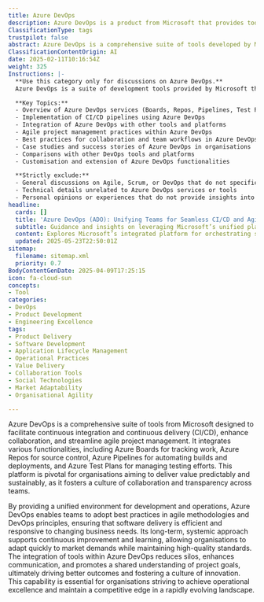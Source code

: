 ```yaml
---
title: Azure DevOps
description: Azure DevOps is a product from Microsoft that provides tools around CI/CD, collaboration, and agile project management. Other names are Team Foundation Server, TFSOnline, Visual Studio Online (VSO), and Visual Studio Team Services.
ClassificationType: tags
trustpilot: false
abstract: Azure DevOps is a comprehensive suite of tools developed by Microsoft that supports continuous integration and continuous delivery (CI/CD), enhances collaboration, and streamlines agile project management. It encompasses various functionalities, including Azure Boards for work tracking, Azure Repos for source control, Azure Pipelines for automating builds and deployments, and Azure Test Plans for managing testing efforts. This platform is crucial for organisations seeking to deliver value in a predictable and sustainable manner, as it promotes a culture of collaboration and transparency among teams. By providing a unified environment for development and operations, Azure DevOps facilitates the adoption of best practices in agile methodologies and DevOps principles, ensuring efficient software delivery that is responsive to evolving business needs. Its systemic approach encourages continuous improvement and learning, enabling organisations to swiftly adapt to market demands while upholding high-quality standards. The integration of tools within Azure DevOps mitigates silos, enhances communication, and fosters a shared understanding of project objectives, ultimately leading to improved outcomes and a culture of innovation. This capability is vital for organisations aiming to achieve operational excellence and maintain a competitive advantage in a fast-changing landscape.
ClassificationContentOrigin: AI
date: 2025-02-11T10:16:54Z
weight: 325
Instructions: |-
  **Use this category only for discussions on Azure DevOps.**  
  Azure DevOps is a suite of development tools provided by Microsoft that facilitates continuous integration and continuous delivery (CI/CD), collaboration among teams, and agile project management. This category focuses on the functionalities, best practices, and methodologies associated with Azure DevOps, ensuring alignment with Agile and DevOps principles.

  **Key Topics:**
  - Overview of Azure DevOps services (Boards, Repos, Pipelines, Test Plans, Artifacts)
  - Implementation of CI/CD pipelines using Azure DevOps
  - Integration of Azure DevOps with other tools and platforms
  - Agile project management practices within Azure DevOps
  - Best practices for collaboration and team workflows in Azure DevOps
  - Case studies and success stories of Azure DevOps in organisations
  - Comparisons with other DevOps tools and platforms
  - Customisation and extension of Azure DevOps functionalities

  **Strictly exclude:**
  - General discussions on Agile, Scrum, or DevOps that do not specifically mention Azure DevOps
  - Technical details unrelated to Azure DevOps services or tools
  - Personal opinions or experiences that do not provide insights into Azure DevOps functionalities or practices
headline:
  cards: []
  title: 'Azure DevOps (ADO): Unifying Teams for Seamless CI/CD and Agile Delivery'
  subtitle: Guidance and insights on leveraging Microsoft’s unified platform for streamlined software delivery, team collaboration, and continuous improvement at scale
  content: Explores Microsoft’s integrated platform for orchestrating software delivery, including work item tracking, version control, automated pipelines, and test management. Covers collaborative workflows, transparency, feedback loops, measurement, and continuous improvement, supporting adaptive planning, flow optimisation, and value delivery in complex, evolving environments.
  updated: 2025-05-23T22:50:01Z
sitemap:
  filename: sitemap.xml
  priority: 0.7
BodyContentGenDate: 2025-04-09T17:25:15
icon: fa-cloud-sun
concepts:
- Tool
categories:
- DevOps
- Product Development
- Engineering Excellence
tags:
- Product Delivery
- Software Development
- Application Lifecycle Management
- Operational Practices
- Value Delivery
- Collaboration Tools
- Social Technologies
- Market Adaptability
- Organisational Agility

---
```

Azure DevOps is a comprehensive suite of tools from Microsoft designed to facilitate continuous integration and continuous delivery (CI/CD), enhance collaboration, and streamline agile project management. It integrates various functionalities, including Azure Boards for tracking work, Azure Repos for source control, Azure Pipelines for automating builds and deployments, and Azure Test Plans for managing testing efforts. This platform is pivotal for organisations aiming to deliver value predictably and sustainably, as it fosters a culture of collaboration and transparency across teams.

By providing a unified environment for development and operations, Azure DevOps enables teams to adopt best practices in agile methodologies and DevOps principles, ensuring that software delivery is efficient and responsive to changing business needs. Its long-term, systemic approach supports continuous improvement and learning, allowing organisations to adapt quickly to market demands while maintaining high-quality standards. The integration of tools within Azure DevOps reduces silos, enhances communication, and promotes a shared understanding of project goals, ultimately driving better outcomes and fostering a culture of innovation. This capability is essential for organisations striving to achieve operational excellence and maintain a competitive edge in a rapidly evolving landscape.
